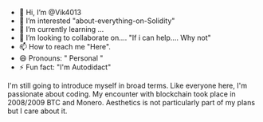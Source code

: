 - 👋 Hi, I’m @Vik4013
- 👀 I’m interested "about-everything-on-Solidity"
- 🌱 I’m currently learning ...
- 💞️ I’m looking to collaborate on.... "If i can help.... Why not"
- 📫 How to reach me "Here".
- 😄 Pronouns: " Personal "
- ⚡ Fun fact: "I'm Autodidact"


I'm still going to introduce myself in broad terms. Like everyone here, I'm passionate about coding. My encounter with blockchain took place in 2008/2009 BTC and Monero. Aesthetics is not particularly part of my plans but I care about it.


<!---
Vik4013/Vik4013 is a ✨ special ✨ repository because its `README.md` (this file) appears on your GitHub profile.
You can click the Preview link to take a look at your changes.
--->
